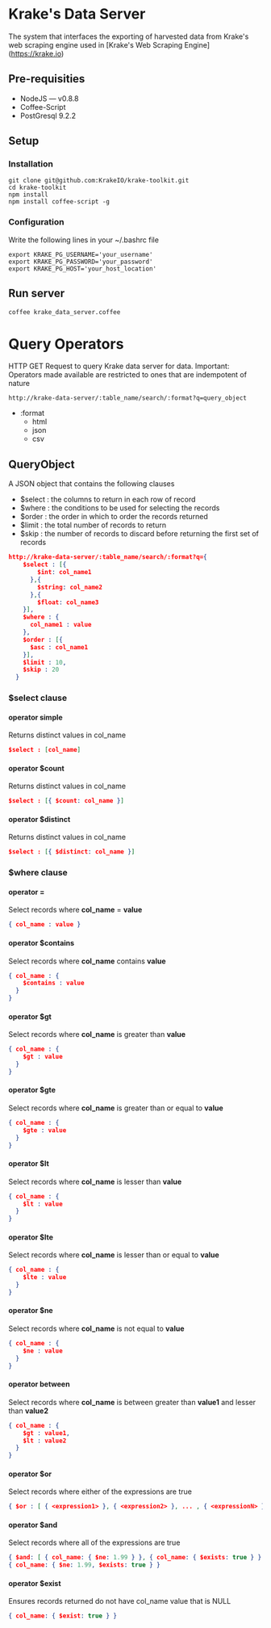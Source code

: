 # Krake's Data Server

The system that interfaces the exporting of harvested data from Krake's web scraping engine
used in [Krake's Web Scraping Engine] (https://krake.io)

## Pre-requisities
- NodeJS — v0.8.8
- Coffee-Script
- PostGresql 9.2.2

## Setup

### Installation
```console
git clone git@github.com:KrakeIO/krake-toolkit.git
cd krake-toolkit
npm install
npm install coffee-script -g
```

### Configuration
Write the following lines in your ~/.bashrc file
```console
export KRAKE_PG_USERNAME='your_username'
export KRAKE_PG_PASSWORD='your_password'
export KRAKE_PG_HOST='your_host_location'
```

## Run server
```console
coffee krake_data_server.coffee
```

# Query Operators
HTTP GET Request to query Krake data server for data. 
Important: Operators made available are restricted to ones that are indempotent of nature

```console
http://krake-data-server/:table_name/search/:format?q=query_object
```

- :format
    - html
    - json
    - csv

## QueryObject
A JSON object that contains the following clauses 
  - $select : the columns to return in each row of record
  - $where : the conditions to be used for selecting the records
  - $order : the order in which to order the records returned
  - $limit : the total number of records to return
  - $skip : the number of records to discard before returning the first set of records

```json
http://krake-data-server/:table_name/search/:format?q={ 
    $select : [{ 
        $int: col_name1 
      },{ 
        $string: col_name2
      },{ 
        $float: col_name3 
    }],
    $where : { 
      col_name1 : value 
    },
    $order : [{
      $asc : col_name1
    }],
    $limit : 10,
    $skip : 20
  }
```


### $select clause

#### operator simple
Returns distinct values in col_name
```json
$select : [col_name]
```

#### operator $count
Returns distinct values in col_name
```json
$select : [{ $count: col_name }]
```

#### operator $distinct
Returns distinct values in col_name
```json
$select : [{ $distinct: col_name }]
```

### $where clause
#### operator =
Select records where **col_name** = **value**
```json
{ col_name : value }

```

#### operator $contains
Select records where **col_name** contains **value**
```json
{ col_name : { 
    $contains : value
  } 
}
```

#### operator $gt
Select records where **col_name** is greater than **value**
```json
{ col_name : { 
    $gt : value
  }
}
```

#### operator $gte
Select records where **col_name** is greater than or equal to **value**
```json
{ col_name : { 
    $gte : value
  }
}
```

#### operator $lt
Select records where **col_name** is lesser than **value**
```json
{ col_name : { 
    $lt : value
  }
}
```

#### operator $lte
Select records where **col_name** is lesser than or equal to **value**
```json
{ col_name : { 
    $lte : value
  }
}
```

#### operator $ne
Select records where **col_name** is not equal to **value**
```json
{ col_name : { 
    $ne : value
  }
}
```

#### operator between
Select records where **col_name** is between greater than **value1** and lesser than **value2** 
```json
{ col_name : { 
    $gt : value1,
    $lt : value2
  }
}
```

#### operator $or
Select records where either of the expressions are true
```json
{ $or : [ { <expression1> }, { <expression2> }, ... , { <expressionN> } ] }
```

#### operator $and
Select records where all of the expressions are true
```json
{ $and: [ { col_name: { $ne: 1.99 } }, { col_name: { $exists: true } } ] }
{ col_name: { $ne: 1.99, $exists: true } }
```

#### operator $exist
Ensures records returned do not have col_name value that is NULL
```json
{ col_name: { $exist: true } }
```
